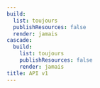 ```yaml
---
build:
  list: toujours
  publishResources: false
  render: jamais
cascade:
  build:
    list: toujours
    publishResources: false
    render: jamais
title: API v1
---
```

